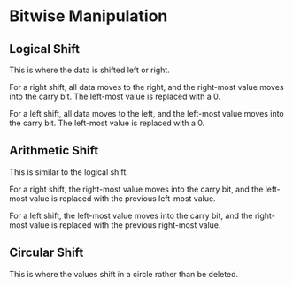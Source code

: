# Bitwise Manipulation

## Logical Shift

This is where the data is shifted left or right.

For a right shift, all data moves to the right, and the right-most value moves into the
carry bit. The left-most value is replaced with a 0.

For a left shift, all data moves to the left, and the left-most value moves into the
carry bit. The left-most value is replaced with a 0.

## Arithmetic Shift

This is similar to the logical shift.

For a right shift, the right-most value moves into the carry bit, and the left-most value
is replaced with the previous left-most value.

For a left shift, the left-most value moves into the carry bit, and the right-most value
is replaced with the previous right-most value.

## Circular Shift

This is where the values shift in a circle rather than be deleted.